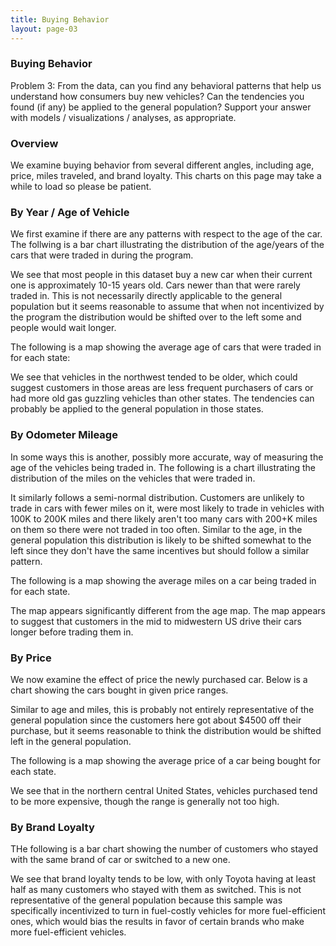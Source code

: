 ```yaml
---
title: Buying Behavior
layout: page-03
---
```


### Buying Behavior

Problem 3: From the data, can you find any behavioral patterns that help us understand how consumers buy new vehicles?  Can the tendencies you found (if any) be applied to the general population?  Support your answer with models / visualizations / analyses, as appropriate.

### Overview

We examine buying behavior from several different angles, including age, price, miles traveled, and brand loyalty. This charts on this page may take a while to load so please be patient. 

### By Year / Age of Vehicle

We first examine if there are any patterns with respect to the age of the car. The follwing is a bar chart illustrating the distribution of the age/years of the cars that were traded in during the program. 

<div class="chart" id="year-bar-chart"></div>

We see that most people in this dataset buy a new car when their current one is approximately 10-15 years old. Cars newer than that were rarely traded in. This is not necessarily directly applicable to the general population but it seems reasonable to assume that when not incentivized by the program the distribution would be shifted over to the left some and people would wait longer.

The following is a map showing the average age of cars that were traded in for each state:

<div class="chart" id="age-map"></div>

We see that vehicles in the northwest tended to be older, which could suggest customers in those areas are less frequent purchasers of cars or had more old gas guzzling vehicles than other states. The tendencies can probably be applied to the general population in those states.

### By Odometer Mileage

In some ways this is another, possibly more accurate, way of measuring the age of the vehicles being traded in. The following is a chart illustrating the distribution of the miles on the vehicles that were traded in.

<div class="chart" id="odometer-bar-chart"></div>

It similarly follows a semi-normal distribution. Customers are unlikely to trade in cars with fewer miles on it, were most likely to trade in vehicles with 100K to 200K miles and there likely aren't too many cars with 200+K miles on them so there were not traded in too often. Similar to the age, in the general population this distribution is likely to be shifted somewhat to the left since they don't have the same incentives but should follow a similar pattern.

The following is a map showing the average miles on a car being traded in for each state. 

<div class="chart" id="odom-map"></div>

The map appears significantly different from the age map. The map appears to suggest that customers in the mid to midwestern US drive their cars longer before trading them in. 

### By Price

We now examine the effect of price the newly purchased car. Below is a chart showing the cars bought in given price ranges. 

<div class="chart" id="price-bar-chart"></div>

Similar to age and miles, this is probably not entirely representative of the general population since the customers here got about $4500 off their purchase, but it seems reasonable to think the distribution would be shifted left in the general population.

The following is a map showing the average price of a car being bought for each state.

<div class="chart" id="msrp-map"></div>

We see that in the northern central United States, vehicles purchased tend to be more expensive, though the range is generally not too high. 

### By Brand Loyalty

THe following is a bar chart showing the number of customers who stayed with the same brand of car or switched to a new one. 

<div class="chart" id="loyalty-bar-chart"></div>

We see that brand loyalty tends to be low, with only Toyota having at least half as many customers who stayed with them as switched. This is not representative of the general population because this sample was specifically incentivized to turn in fuel-costly vehicles for more fuel-efficient ones, which would bias the results in favor of certain brands who make more fuel-efficient vehicles.